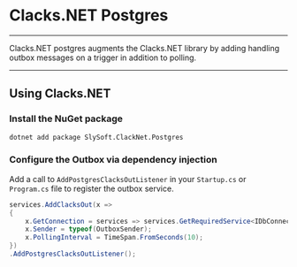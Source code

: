 # Clacks.NET Postgres

--- 
Clacks.NET postgres augments the Clacks.NET library by adding handling outbox messages on a trigger in addition to
polling.

---
## Using Clacks.NET

### Install the NuGet package
```bash 
dotnet add package SlySoft.ClackNet.Postgres
```

### Configure the Outbox via dependency injection
Add a call to `AddPostgresClacksOutListener` in your `Startup.cs` or `Program.cs` file to register the outbox service.

```csharp
services.AddClacksOut(x => 
{
    x.GetConnection = services => services.GetRequiredService<IDbConnection>();
    x.Sender = typeof(OutboxSender);
    x.PollingInterval = TimeSpan.FromSeconds(10);
})
.AddPostgresClacksOutListener();
```
